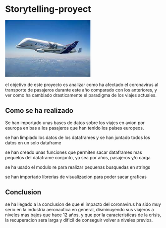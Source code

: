 # Storytelling-proyect


![Beluga](beluga.jpeg)


el objetivo de este proyecto es analizar como ha afectado el coronavirus al transporte de pasajeros durante este año comparado con los anteriores, y ver como ha cambiado drasticamente el paradigma de los viajes actuales.


## Como se ha realizado

Se han importado unas bases de datos sobre los viajes en avion por esuropa en bas a los pasajeros que han tenido los paises europeos.

se han limpiado los datos de los dataframes y se han juntado todos los datos en un solo dataframe

se han creado unas funciones que permiten sacar dataframes mas pequelos del dataframe conjunto, ya sea por años, pasajeros y/o carga

se ha usado el modulo re para realizar pequenas busquedas en strings

se han importado librerias de visualizacion para poder sacar graficas

## Conclusion

se ha llegado a la conclusion de que el impacto del coronavirus ha sido muy serio en la industria aeronautica en general, disminuyendo sus viajeros a niveles mas bajos que hace 12 años, y que por la caracteristicas de la crisis, la recuperacion sera larga y dificil de conseguir volver a niveles previos.
